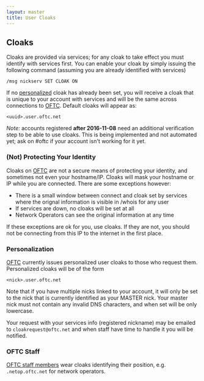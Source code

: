 ```yaml
---
layout: master
title: User Cloaks
---
```


## Cloaks

Cloaks are provided via services; for any cloak to take effect you must identify
with services first.  You can enable your cloak by simply issuing the following
command (assuming you are already identified with services)

`/msg nickserv SET CLOAK ON`

If no [personalized](#Personalized) cloak has already been set, you will receive
a cloak that is unique to your account with services and will be the same across
connections to [OFTC](/).  Default cloaks will appear as:

`<uuid>.user.oftc.net`

*Note:* accounts registered **after 2016-11-08** need an additional
verification step to be able to use cloaks. This is being implemented and not
automated yet; ask on #oftc if your account isn't working for it yet.

### (Not) Protecting Your Identity

Cloaks on [OFTC](/) are not a secure means of protecting your identity, and
sometimes not even your hostname/IP.  Cloaks will mask your hostname or IP while
you are connected. There are some exceptions however:

 * There is a small window between connect and cloak set by services where the
orignal information is visible in /whois for any user
 * If services are down, no cloaks will be set at all
 * Network Operators can see the original information at any time

If these exceptions are ok for you, use cloaks. If they are not, you should not
be connecting from this IP to the internet in the first place.

### Personalization

<a id="Personalized"></a>

[OFTC](/) currently issues personalized user cloaks to those who request them.
Personalized cloaks will be of the form

`<nick>.user.oftc.net`

Note that if you have multiple nicks linked to your account, it will only be set
to the nick that is currently identified as your MASTER nick. Your master nick
must not contain any invalid DNS characters, and when set will be only
lowercase.

Your request with your services info (registered nickname) may be emailed to
`cloakrequest@oftc.net` and when staff have time to handle it you will be
notified.

### OFTC Staff

[OFTC staff members](/staff/) wear cloaks identifying their position, e.g.
`.netop.oftc.net` for network operators.
